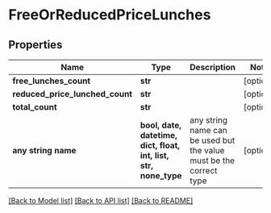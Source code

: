 # FreeOrReducedPriceLunches


## Properties
Name | Type | Description | Notes
------------ | ------------- | ------------- | -------------
**free_lunches_count** | **str** |  | [optional] 
**reduced_price_lunched_count** | **str** |  | [optional] 
**total_count** | **str** |  | [optional] 
**any string name** | **bool, date, datetime, dict, float, int, list, str, none_type** | any string name can be used but the value must be the correct type | [optional]

[[Back to Model list]](../README.md#documentation-for-models) [[Back to API list]](../README.md#documentation-for-api-endpoints) [[Back to README]](../README.md)


